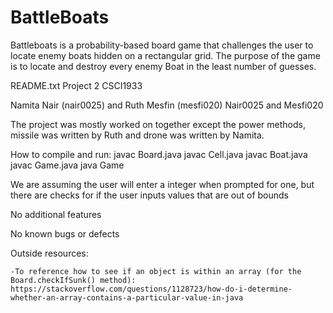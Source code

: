 # BattleBoats
Battleboats is a probability-based board game that challenges the user to locate enemy boats hidden on a rectangular grid.  The purpose of the game is to locate and destroy every enemy Boat in the least number of guesses.

README.txt Project 2 CSCI1933

Namita Nair (nair0025) and Ruth Mesfin (mesfi020)
Nair0025 and Mesfi020

The project was mostly worked on together except the power methods,
missile was written by Ruth and drone was written by Namita.

How to compile and run:
	javac Board.java
	javac Cell.java
	javac Boat.java
	javac Game.java
	java Game

We are assuming the user will enter a integer when prompted for one,
but there are checks for if the user inputs values that are out of bounds

No additional features

No known bugs or defects

Outside resources:

	-To reference how to see if an object is within an array (for the Board.checkIfSunk() method):
	https://stackoverflow.com/questions/1128723/how-do-i-determine-whether-an-array-contains-a-particular-value-in-java
	

